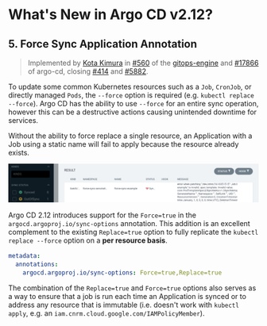 # What's New in Argo CD v2.12?

## 5. Force Sync Application Annotation

> Implemented by [Kota Kimura](https://github.com/kkk777-7) in [#560](https://github.com/argoproj/gitops-engine/pull/560) of the [gitops-engine](https://github.com/argoproj/gitops-engine) and [#17866](https://github.com/argoproj/argo-cd/pull/17866) of argo-cd, closing [#414](https://github.com/argoproj/gitops-engine/issues/414) and [#5882](https://github.com/argoproj/argo-cd/issues/5882).

To update some common Kubernetes resources such as a `Job`, `CronJob`, or directly managed `Pods`, the `--force` option is required (e.g. `kubectl replace --force`). Argo CD has the ability to use `--force` for an entire sync operation, however this can be a destructive actions causing unintended downtime for services.

Without the ability to force replace a single resource, an Application with a Job using a static name will fail to apply because the resource already exists.

![Screenshot of failed sync with Job](./image.png)

Argo CD 2.12 introduces support for the `Force=true` in the `argocd.argoproj.io/sync-options` annotation. This addition is an excellent complement to the existing `Replace=true` option to fully replicate the `kubectl replace --force` option on a **per resource basis**.

```yaml
metadata:
  annotations:
    argocd.argoproj.io/sync-options: Force=true,Replace=true
```

The combination of the `Replace=true` and `Force=true` options also serves as a way to ensure that a job is run each time an Application is synced or to address any resource that is immutable (i.e. doesn't work with `kubectl apply`, e.g. an `iam.cnrm.cloud.google.com/IAMPolicyMember`).
